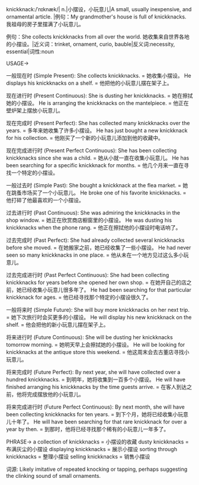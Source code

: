 knickknack:/ˈnɪknæk/| n.|小摆设，小玩意儿|A small, usually inexpensive, and ornamental article. |例句：My grandmother's house is full of knickknacks. 我祖母的房子里摆满了小玩意儿。

例句：She collects knickknacks from all over the world. 她收集来自世界各地的小摆设。|近义词：trinket, ornament, curio, bauble|反义词:necessity, essential|词性:noun

USAGE->

一般现在时 (Simple Present):
She collects knickknacks. = 她收集小摆设。
He displays his knickknacks on a shelf.  = 他把他的小玩意儿摆在架子上。

现在进行时 (Present Continuous):
She is dusting her knickknacks. = 她在擦拭她的小摆设。
He is arranging the knickknacks on the mantelpiece. = 他正在壁炉架上摆放小玩意儿。

现在完成时 (Present Perfect):
She has collected many knickknacks over the years. = 多年来她收集了许多小摆设。
He has just bought a new knickknack for his collection. = 他刚买了一个新的小玩意儿添加到他的收藏中。

现在完成进行时 (Present Perfect Continuous):
She has been collecting knickknacks since she was a child. = 她从小就一直在收集小玩意儿。
He has been searching for a specific knickknack for months. = 他几个月来一直在寻找一个特定的小摆设。

一般过去时 (Simple Past):
She bought a knickknack at the flea market. = 她在跳蚤市场买了一个小玩意儿。
He broke one of his favorite knickknacks. = 他打碎了他最喜欢的一个小摆设。

过去进行时 (Past Continuous):
She was admiring the knickknacks in the shop window. = 她正在欣赏商店橱窗里的小摆设。
He was dusting his knickknacks when the phone rang. = 他正在擦拭他的小摆设时电话响了。

过去完成时 (Past Perfect):
She had already collected several knickknacks before she moved. = 在她搬家之前，她已经收集了一些小摆设。
He had never seen so many knickknacks in one place. = 他从未在一个地方见过这么多小玩意儿。


过去完成进行时 (Past Perfect Continuous):
She had been collecting knickknacks for years before she opened her own shop. = 在她开自己的店之前，她已经收集小玩意儿很多年了。
He had been searching for that particular knickknack for ages. = 他已经寻找那个特定的小摆设很久了。


一般将来时 (Simple Future):
She will buy more knickknacks on her next trip. = 她下次旅行时会买更多的小摆设。
He will display his new knickknack on the shelf. = 他会把他的新小玩意儿摆在架子上。


将来进行时 (Future Continuous):
She will be dusting her knickknacks tomorrow morning. = 她明天早上会擦拭她的小摆设。
He will be looking for knickknacks at the antique store this weekend. = 他这周末会去古董店寻找小玩意儿。


将来完成时 (Future Perfect):
By next year, she will have collected over a hundred knickknacks. = 到明年，她将收集到一百多个小摆设。
He will have finished arranging his knickknacks by the time guests arrive. = 在客人到达之前，他将完成摆放他的小玩意儿。


将来完成进行时 (Future Perfect Continuous):
By next month, she will have been collecting knickknacks for ten years. = 到下个月，她将已经收集小玩意儿十年了。
He will have been searching for that rare knickknack for over a year by then. = 到那时，他将已经寻找那个稀有的小玩意儿一年多了。


PHRASE->
a collection of knickknacks = 小摆设的收藏
dusty knickknacks = 布满灰尘的小摆设
displaying knickknacks = 展示小摆设
sorting through knickknacks = 整理小摆设
selling knickknacks = 销售小摆设


词源:  Likely imitative of repeated knocking or tapping, perhaps suggesting the clinking sound of small ornaments.
